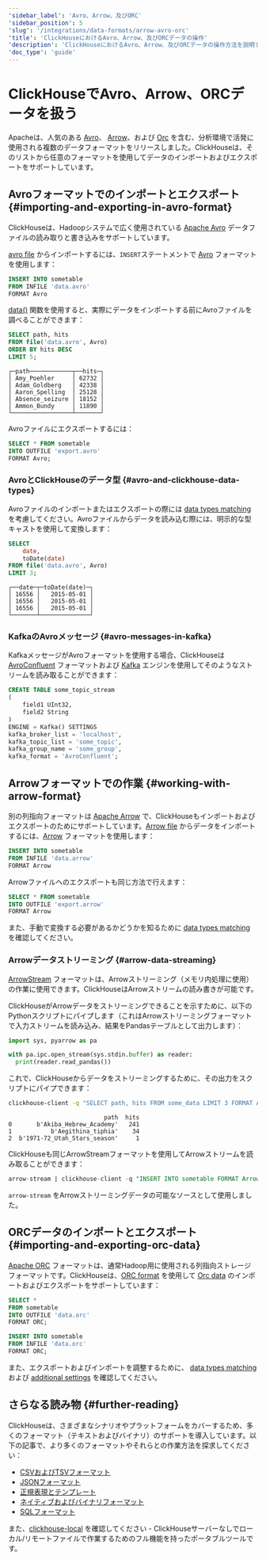 ```yaml
---
'sidebar_label': 'Avro、Arrow、及びORC'
'sidebar_position': 5
'slug': '/integrations/data-formats/arrow-avro-orc'
'title': 'ClickHouseにおけるAvro、Arrow、及びORCデータの操作'
'description': 'ClickHouseにおけるAvro、Arrow、及びORCデータの操作方法を説明するページ'
'doc_type': 'guide'
---
```



# ClickHouseでAvro、Arrow、ORCデータを扱う

Apacheは、人気のある [Avro](https://avro.apache.org/)、 [Arrow](https://arrow.apache.org/)、および [Orc](https://orc.apache.org/) を含む、分析環境で活発に使用される複数のデータフォーマットをリリースしました。ClickHouseは、そのリストから任意のフォーマットを使用してデータのインポートおよびエクスポートをサポートしています。

## Avroフォーマットでのインポートとエクスポート {#importing-and-exporting-in-avro-format}

ClickHouseは、Hadoopシステムで広く使用されている [Apache Avro](https://avro.apache.org/) データファイルの読み取りと書き込みをサポートしています。

[avro file](assets/data.avro) からインポートするには、`INSERT`ステートメントで [Avro](/interfaces/formats.md/#data-format-avro) フォーマットを使用します：

```sql
INSERT INTO sometable
FROM INFILE 'data.avro'
FORMAT Avro
```

[data()](/sql-reference/functions/files.md/#file) 関数を使用すると、実際にデータをインポートする前にAvroファイルを調べることができます：

```sql
SELECT path, hits
FROM file('data.avro', Avro)
ORDER BY hits DESC
LIMIT 5;
```
```response
┌─path────────────┬──hits─┐
│ Amy_Poehler     │ 62732 │
│ Adam_Goldberg   │ 42338 │
│ Aaron_Spelling  │ 25128 │
│ Absence_seizure │ 18152 │
│ Ammon_Bundy     │ 11890 │
└─────────────────┴───────┘
```

Avroファイルにエクスポートするには：

```sql
SELECT * FROM sometable
INTO OUTFILE 'export.avro'
FORMAT Avro;
```

### AvroとClickHouseのデータ型 {#avro-and-clickhouse-data-types}

Avroファイルのインポートまたはエクスポートの際には [data types matching](/interfaces/formats/Avro#data-type-mapping) を考慮してください。Avroファイルからデータを読み込む際には、明示的な型キャストを使用して変換します：

```sql
SELECT
    date,
    toDate(date)
FROM file('data.avro', Avro)
LIMIT 3;
```
```response
┌──date─┬─toDate(date)─┐
│ 16556 │   2015-05-01 │
│ 16556 │   2015-05-01 │
│ 16556 │   2015-05-01 │
└───────┴──────────────┘
```

### KafkaのAvroメッセージ {#avro-messages-in-kafka}

KafkaメッセージがAvroフォーマットを使用する場合、ClickHouseは [AvroConfluent](/interfaces/formats.md/#data-format-avro-confluent) フォーマットおよび [Kafka](/engines/table-engines/integrations/kafka.md) エンジンを使用してそのようなストリームを読み取ることができます：

```sql
CREATE TABLE some_topic_stream
(
    field1 UInt32,
    field2 String
)
ENGINE = Kafka() SETTINGS
kafka_broker_list = 'localhost',
kafka_topic_list = 'some_topic',
kafka_group_name = 'some_group',
kafka_format = 'AvroConfluent';
```

## Arrowフォーマットでの作業 {#working-with-arrow-format}

別の列指向フォーマットは [Apache Arrow](https://arrow.apache.org/) で、ClickHouseもインポートおよびエクスポートのためにサポートしています。[Arrow file](assets/data.arrow) からデータをインポートするには、[Arrow](/interfaces/formats.md/#data-format-arrow) フォーマットを使用します：

```sql
INSERT INTO sometable
FROM INFILE 'data.arrow'
FORMAT Arrow
```

Arrowファイルへのエクスポートも同じ方法で行えます：

```sql
SELECT * FROM sometable
INTO OUTFILE 'export.arrow'
FORMAT Arrow
```

また、手動で変換する必要があるかどうかを知るために [data types matching](/interfaces/formats/Arrow#data-types-matching) を確認してください。

### Arrowデータストリーミング {#arrow-data-streaming}

[ArrowStream](/interfaces/formats.md/#data-format-arrow-stream) フォーマットは、Arrowストリーミング（メモリ内処理に使用）の作業に使用できます。ClickHouseはArrowストリームの読み書きが可能です。

ClickHouseがArrowデータをストリーミングできることを示すために、以下のPythonスクリプトにパイプします（これはArrowストリーミングフォーマットで入力ストリームを読み込み、結果をPandasテーブルとして出力します）：

```python
import sys, pyarrow as pa

with pa.ipc.open_stream(sys.stdin.buffer) as reader:
  print(reader.read_pandas())
```

これで、ClickHouseからデータをストリーミングするために、その出力をスクリプトにパイプできます：

```bash
clickhouse-client -q "SELECT path, hits FROM some_data LIMIT 3 FORMAT ArrowStream" | python3 arrow.py
```
```response
                           path  hits
0       b'Akiba_Hebrew_Academy'   241
1           b'Aegithina_tiphia'    34
2  b'1971-72_Utah_Stars_season'     1
```

ClickHouseも同じArrowStreamフォーマットを使用してArrowストリームを読み取ることができます：

```sql
arrow-stream | clickhouse-client -q "INSERT INTO sometable FORMAT ArrowStream"
```

`arrow-stream` をArrowストリーミングデータの可能なソースとして使用しました。

## ORCデータのインポートとエクスポート {#importing-and-exporting-orc-data}

[Apache ORC](https://orc.apache.org/) フォーマットは、通常Hadoop用に使用される列指向ストレージフォーマットです。ClickHouseは、[ORC format](/interfaces/formats.md/#data-format-orc) を使用して [Orc data](assets/data.orc) のインポートおよびエクスポートをサポートしています：

```sql
SELECT *
FROM sometable
INTO OUTFILE 'data.orc'
FORMAT ORC;

INSERT INTO sometable
FROM INFILE 'data.orc'
FORMAT ORC;
```

また、エクスポートおよびインポートを調整するために、 [data types matching](/interfaces/formats/ORC) および [additional settings](/interfaces/formats/Parquet#format-settings) を確認してください。

## さらなる読み物 {#further-reading}

ClickHouseは、さまざまなシナリオやプラットフォームをカバーするため、多くのフォーマット（テキストおよびバイナリ）のサポートを導入しています。以下の記事で、より多くのフォーマットやそれらとの作業方法を探求してください：

- [CSVおよびTSVフォーマット](csv-tsv.md)
- [JSONフォーマット](/integrations/data-ingestion/data-formats/json/intro.md)
- [正規表現とテンプレート](templates-regex.md)
- [ネイティブおよびバイナリフォーマット](binary.md)
- [SQLフォーマット](sql.md)

また、[clickhouse-local](https://clickhouse.com/blog/extracting-converting-querying-local-files-with-sql-clickhouse-local) を確認してください - ClickHouseサーバーなしでローカル/リモートファイルで作業するためのフル機能を持ったポータブルツールです。
